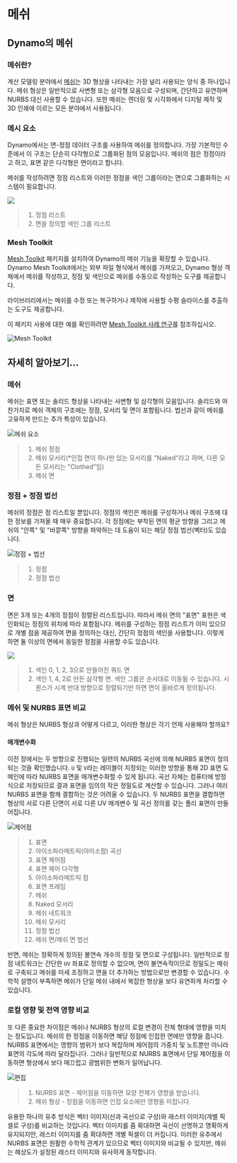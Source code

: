 # 메쉬

## Dynamo의 메쉬

### 메쉬란?

계산 모델링 분야에서 [메쉬](7-meshes.md#mesh)는 3D 형상을 나타내는 가장 널리 사용되는 양식 중 하나입니다. 메쉬 형상은 일반적으로 사변형 또는 삼각형 모음으로 구성되며, 간단하고 유연하며 NURBS 대신 사용할 수 있습니다. 또한 메쉬는 렌더링 및 시각화에서 디지털 제작 및 3D 인쇄에 이르는 모든 분야에서 사용됩니다.

### 메시 요소

Dynamo에서는 면-정점 데이터 구조를 사용하여 메쉬를 정의합니다. 가장 기본적인 수준에서 이 구조는 단순히 다각형으로 그룹화된 점의 모음입니다. 메쉬의 점은 정점이라고 하고, 표면 같은 다각형은 면이라고 합니다.

메쉬를 작성하려면 정점 리스트와 이러한 정점을 색인 그룹이라는 면으로 그룹화하는 시스템이 필요합니다.

![](../images/5-2/7/meshes-meshelements.jpg)

> 1. 정점 리스트
> 2. 면을 정의할 색인 그룹 리스트

### Mesh Toolkit

[Mesh Toolkit](https://github.com/DynamoDS/Dynamo/wiki/Dynamo-Mesh-Toolkit) 패키지를 설치하여 Dynamo의 메쉬 기능을 확장할 수 있습니다. Dynamo Mesh Toolkit에서는 외부 파일 형식에서 메쉬를 가져오고, Dynamo 형상 객체에서 메쉬를 작성하고, 정점 및 색인으로 메쉬를 수동으로 작성하는 도구를 제공합니다.

라이브러리에서는 메쉬를 수정 또는 복구하거나 제작에 사용할 수평 슬라이스를 추출하는 도구도 제공합니다.

이 패키지 사용에 대한 예를 확인하려면 [Mesh Toolkit 사례 연구](https://github.com/DynamoDS/Dynamo/wiki/Dynamo-Mesh-Toolkit#nodes)를 참조하십시오.

![Mesh Toolkit](../images/5-2/7/meshes-meshtoolkitstandfordbunny.jpg)

## 자세히 알아보기...

### 메쉬

메쉬는 표면 또는 솔리드 형상을 나타내는 사변형 및 삼각형의 모음입니다. 솔리드와 마찬가지로 메쉬 객체의 구조에는 정점, 모서리 및 면이 포함됩니다. 법선과 같이 메쉬를 고유하게 만드는 추가 특성이 있습니다.

![메쉬 요소](../images/5-2/7/MeshElements2.jpg)

> 1. 메쉬 정점
> 2. 메쉬 모서리(*인접 면이 하나만 있는 모서리를 "Naked"라고 하며, 다른 모든 모서리는 "Clothed"임)
> 3. 메쉬 면

### 정점 + 정점 법선

메쉬의 정점은 점 리스트일 뿐입니다. 정점의 색인은 메쉬를 구성하거나 메쉬 구조에 대한 정보를 가져올 때 매우 중요합니다. 각 정점에는 부착된 면의 평균 방향을 그리고 메쉬의 "안쪽" 및 "바깥쪽" 방향을 파악하는 데 도움이 되는 해당 정점 법선(벡터)도 있습니다.

![정점 + 법선](../images/5-2/7/vertexNormals.jpg)

> 1. 정점
> 2. 정점 법선

### 면

면은 3개 또는 4개의 정점이 정렬된 리스트입니다. 따라서 메쉬 면의 "표면" 표현은 색인화되는 정점의 위치에 따라 포함됩니다. 메쉬를 구성하는 정점 리스트가 이미 있으므로 개별 점을 제공하여 면을 정의하는 대신, 간단히 정점의 색인을 사용합니다. 이렇게 하면 둘 이상의 면에서 동일한 정점을 사용할 수도 있습니다.

![](../images/5-2/7/meshFaces.jpg)

> 1. 색인 0, 1, 2, 3으로 만들어진 쿼드 면
> 2. 색인 1, 4, 2로 만든 삼각형 면. 색인 그룹은 순서대로 이동될 수 있습니다. 시퀀스가 시계 반대 방향으로 정렬되기만 하면 면이 올바르게 정의됩니다.

### 메쉬 및 NURBS 표면 비교

메쉬 형상은 NURBS 형상과 어떻게 다르고, 이러한 형상은 각기 언제 사용해야 할까요?

#### 매개변수화

이전 장에서는 두 방향으로 진행되는 일련의 NURBS 곡선에 의해 NURBS 표면이 정의되는 것을 확인했습니다. `U` 및 `V`라는 레이블이 지정되는 이러한 방향을 통해 2D 표면 도메인에 따라 NURBS 표면을 매개변수화할 수 있게 됩니다. 곡선 자체는 컴퓨터에 방정식으로 저장되므로 결과 표면을 임의의 작은 정밀도로 계산할 수 있습니다. 그러나 여러 NURBS 표면을 함께 결합하는 것은 어려울 수 있습니다. 두 NURBS 표면을 결합하면 형상의 서로 다른 단면이 서로 다른 UV 매개변수 및 곡선 정의를 갖는 폴리 표면이 만들어집니다.

![제어점](../images/5-2/7/NURBSvsMESH-01.jpg)

> 1. 표면
> 2. 아이소파라메트릭(아이소팜) 곡선
> 3. 표면 제어점
> 4. 표면 제어 다각형
> 5. 아이소파라메트릭 점
> 6. 표면 프레임
> 7. 메쉬
> 8. Naked 모서리
> 9. 메쉬 네트워크
> 10. 메쉬 모서리
> 11. 정점 법선
> 12. 메쉬 면/메쉬 면 법선

반면, 메쉬는 정확하게 정의된 불연속 개수의 정점 및 면으로 구성됩니다. 일반적으로 정점 네트워크는 간단한 `UV` 좌표로 정의할 수 없으며, 면이 불연속적이므로 정밀도는 메쉬로 구축되고 메쉬를 미세 조정하고 면을 더 추가하는 방법으로만 변경할 수 있습니다. 수학적 설명이 부족하면 메쉬가 단일 메쉬 내에서 복잡한 형상을 보다 유연하게 처리할 수 있습니다.

### 로컬 영향 및 전역 영향 비교

또 다른 중요한 차이점은 메쉬나 NURBS 형상의 로컬 변경이 전체 형태에 영향을 미치는 정도입니다. 메쉬의 한 정점을 이동하면 해당 정점에 인접한 면에만 영향을 줍니다. NURBS 표면에서는 영향의 범위가 보다 복잡하며 제어점의 가중치 및 노트뿐만 아니라 표면의 각도에 따라 달라집니다. 그러나 일반적으로 NURBS 표면에서 단일 제어점을 이동하면 형상에서 보다 매끄럽고 광범위한 변화가 일어납니다.

![편집](../images/5-2/7/NURBSvsMESH-02.jpg)

> 1. NURBS 표면 - 제어점을 이동하면 모양 전체가 영향을 받습니다.
> 2. 메쉬 형상 - 정점을 이동하면 인접 요소에만 영향을 미칩니다.

유용한 하나의 유추 방식은 벡터 이미지(선과 곡선으로 구성)와 래스터 이미지(개별 픽셀로 구성)를 비교하는 것입니다. 벡터 이미지를 줌 확대하면 곡선이 선명하고 명확하게 유지되지만, 래스터 이미지를 줌 확대하면 개별 픽셀이 더 커집니다. 이러한 유추에서 NURBS 표면은 원활한 수학적 관계가 있으므로 벡터 이미지와 비교될 수 있지만, 메쉬는 해상도가 설정된 래스터 이미지와 유사하게 동작합니다.

##
